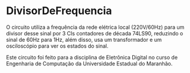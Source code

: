 # DivisorDeFrequencia


O circuito utiliza a frequência da rede elétrica local (220V/60Hz) para um divisor desse sinal por 3 CIs contadores de década 74LS90, reduzindo o sinal de 60Hz para 1Hz, além disso, usa um transformador e um osciloscópio para ver os estados do sinal.

Este circuito foi feito para a disciplina de Eletrônica Digital no curso de Engenharia de Computação da Universidade Estadual do Maranhão.
